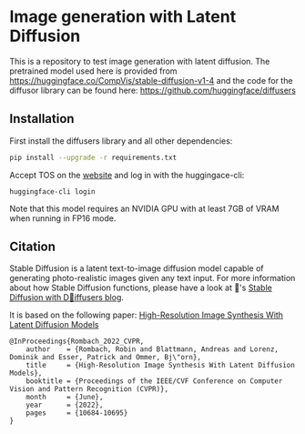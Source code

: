 # Image generation with Latent Diffusion

This is a repository to test image generation with latent diffusion. The pretrained model
used here is provided from https://huggingface.co/CompVis/stable-diffusion-v1-4 and the code
for the diffusor library can be found here: https://github.com/huggingface/diffusers

## Installation
First install the diffusers library and all other dependencies:
```bash
pip install --upgrade -r requirements.txt
```
Accept TOS on the [website](https://huggingface.co/CompVis/stable-diffusion-v1-4) and log in with the huggingace-cli:
```
huggingface-cli login
```

Note that this model requires an NVIDIA GPU with at least 7GB of VRAM when running in FP16 mode.

## Citation
Stable Diffusion is a latent text-to-image diffusion model capable of generating 
photo-realistic images given any text input. 
For more information about how Stable Diffusion functions, 
please have a look at 🤗's [Stable Diffusion with D🧨iffusers blog](https://huggingface.co/blog/stable_diffusion).

It is based on the following paper:
[High-Resolution Image Synthesis With Latent Diffusion Models](https://arxiv.org/abs/2112.10752)
```
@InProceedings{Rombach_2022_CVPR,
    author    = {Rombach, Robin and Blattmann, Andreas and Lorenz, Dominik and Esser, Patrick and Ommer, Bj\"orn},
    title     = {High-Resolution Image Synthesis With Latent Diffusion Models},
    booktitle = {Proceedings of the IEEE/CVF Conference on Computer Vision and Pattern Recognition (CVPR)},
    month     = {June},
    year      = {2022},
    pages     = {10684-10695}
}
```
